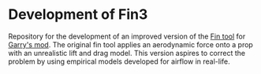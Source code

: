 # Development of Fin3 

Repository for the development of an improved version of the [Fin tool](https://steamcommunity.com/sharedfiles/filedetails/?id=165509582) for [Garry's mod](https://gmod.facepunch.com/). The original fin tool applies an aerodynamic force onto a prop with an unrealistic lift and drag model. This version aspires to correct the problem by using empirical models developed for airflow in real-life.
